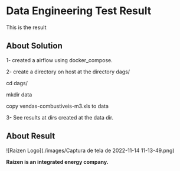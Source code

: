 Data Engineering Test Result
====================

This is the result 

## About Solution 
1- created a airflow using docker_compose.

2- create a directory on host at the directory dags/

  cd dags/
  
  mkdir data
  
copy vendas-combustiveis-m3.xls to data

3- See results at dirs created at the data dir.

## About Result
![Raízen Logo](./images/Captura de tela de 2022-11-14 11-13-49.png)

**Raízen is an integrated energy company.**




